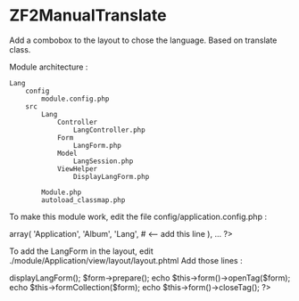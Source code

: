 ZF2ManualTranslate
==================

Add a combobox to the layout to chose the language. Based on translate class.

Module architecture : 

    Lang
    	config
     		module.config.php
    	src
    		Lang
    			Controller
    				LangController.php
    			Form
    				LangForm.php
    			Model
    				LangSession.php
    			ViewHelper
    				DisplayLangForm.php
    				
    		Module.php
    		autoload_classmap.php
		
To make this module work, edit the file config/application.config.php :

<?php
    return array(
        'modules' => array(
        'Application',
        'Album',        
        'Lang',   # <-- add this line
    ),
  ...
?>
  
To add the LangForm in the layout, edit ./module/Application/view/layout/layout.phtml
Add those lines : 
<?php

    $form = $this->displayLangForm();
    $form->prepare();
    echo $this->form()->openTag($form);
    echo $this->formCollection($form);
    echo $this->form()->closeTag();
?>

